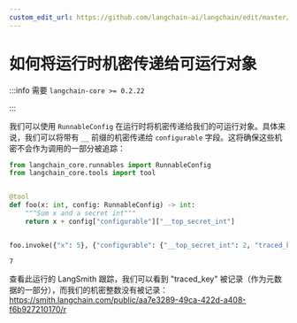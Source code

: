 ```yaml
---
custom_edit_url: https://github.com/langchain-ai/langchain/edit/master/docs/docs/how_to/runnable_runtime_secrets.ipynb
---
```


# 如何将运行时机密传递给可运行对象

:::info 需要 `langchain-core >= 0.2.22`

:::

我们可以使用 `RunnableConfig` 在运行时将机密传递给我们的可运行对象。具体来说，我们可以将带有 `__` 前缀的机密传递给 `configurable` 字段。这将确保这些机密不会作为调用的一部分被追踪：

```python
from langchain_core.runnables import RunnableConfig
from langchain_core.tools import tool


@tool
def foo(x: int, config: RunnableConfig) -> int:
    """Sum x and a secret int"""
    return x + config["configurable"]["__top_secret_int"]


foo.invoke({"x": 5}, {"configurable": {"__top_secret_int": 2, "traced_key": "bar"}})
```



```output
7
```


查看此运行的 LangSmith 跟踪，我们可以看到 "traced_key" 被记录（作为元数据的一部分），而我们的机密整数没有被记录： https://smith.langchain.com/public/aa7e3289-49ca-422d-a408-f6b927210170/r